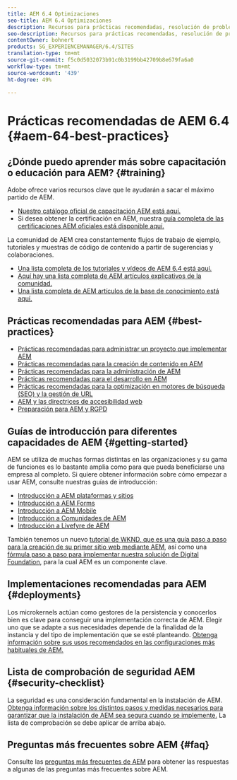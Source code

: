 ```yaml
---
title: AEM 6.4 Optimizaciones
seo-title: AEM 6.4 Optimizaciones
description: Recursos para prácticas recomendadas, resolución de problemas y formación para AEM 6.4
seo-description: Recursos para prácticas recomendadas, resolución de problemas y formación para AEM 6.4
contentOwner: bohnert
products: SG_EXPERIENCEMANAGER/6.4/SITES
translation-type: tm+mt
source-git-commit: f5c0d5032073b91c0b3199bb42709b8e679fa6a0
workflow-type: tm+mt
source-wordcount: '439'
ht-degree: 49%

---
```



# Prácticas recomendadas de AEM 6.4 {#aem-64-best-practices}

## ¿Dónde puedo aprender más sobre capacitación o educación para AEM? {#training}

Adobe ofrece varios recursos clave que le ayudarán a sacar el máximo partido de AEM.

* [Nuestro catálogo oficial de capacitación AEM está aquí.](https://training.adobe.com/training/current-courses.html#solution=adobeExperienceManager&amp;p=1)
* Si desea obtener la certificación en AEM, nuestra [guía completa de las certificaciones AEM oficiales está disponible aquí.](https://training.adobe.com/certification/exams.html#p=1&amp;solution=adobeExperienceManager)

La comunidad de AEM crea constantemente flujos de trabajo de ejemplo, tutoriales y muestras de código de contenido a partir de sugerencias y colaboraciones.

* [Una lista completa de los tutoriales y vídeos de AEM 6.4 está aquí.](https://helpx.adobe.com/experience-manager/kt/index/aem-6-4-videos.html)
* [Aquí hay una lista completa de AEM artículos explicativos de la comunidad.](https://helpx.adobe.com/es/experience-manager/topics/how-to.html)
* [Una lista completa de AEM artículos de la base de conocimiento está aquí.](https://helpx.adobe.com/es/experience-manager/kb/index/full_kb_list.html)

## Prácticas recomendadas para AEM {#best-practices}

* [Prácticas recomendadas para administrar un proyecto que implementar AEM](/help/managing/best-practices.md)
* [Prácticas recomendadas para la creación de contenido en AEM](/help/sites-authoring/best-practices.md)
* [Prácticas recomendadas para la administración de AEM](/help/sites-administering/administer-best-practices.md)
* [Prácticas recomendadas para el desarrollo en AEM](/help/sites-developing/best-practices.md)
* [Prácticas recomendadas para la optimización en motores de búsqueda (SEO) y la gestión de URL](/help/managing/seo-and-url-management.md)
* [AEM y las directrices de accesibilidad web](/help/managing/web-accessibility.md) 
* [Preparación para AEM y RGPD](/help/managing/data-protection-and-privacy.md)

## Guías de introducción para diferentes capacidades de AEM {#getting-started}

AEM se utiliza de muchas formas distintas en las organizaciones y su gama de funciones es lo bastante amplia como para que pueda beneficiarse una empresa al completo. Si quiere obtener información sobre cómo empezar a usar AEM, consulte nuestras guías de introducción:

* [Introducción a AEM plataformas y sitios](/help/sites-deploying/deploy.md#getting-started)
* [Introducción a AEM Forms](/help/forms/using/introduction-aem-forms.md)
* [Introducción a AEM Mobile](/help/mobile/getting-started-aem-mobile.md)
* [Introducción a Comunidades de AEM](/help/communities/getting-started.md)
* [Introducción a Livefyre de AEM](https://answers.livefyre.com/developers/getting-started/)

También tenemos un nuevo [tutorial de WKND, que es una guía paso a paso para la creación de su primer sitio web mediante AEM](https://docs.adobe.com/content/help/en/experience-manager-learn/getting-started-wknd-tutorial-develop/overview.html), así como una [fórmula paso a paso para implementar nuestra solución de Digital Foundation](https://helpx.adobe.com/marketing-cloud/how-to/digital-foundation.html), para la cual AEM es un componente clave.

## Implementaciones recomendadas para AEM {#deployments}

Los microkernels actúan como gestores de la persistencia y conocerlos bien es clave para conseguir una implementación correcta de AEM. Elegir uno que se adapte a sus necesidades depende de la finalidad de la instancia y del tipo de implementación que se esté planteando. [Obtenga información sobre sus usos recomendados en las configuraciones más habituales de AEM.](/help/sites-deploying/recommended-deploys.md)

## Lista de comprobación de seguridad AEM {#security-checklist}

La seguridad es una consideración fundamental en la instalación de AEM. [Obtenga información sobre los distintos pasos y medidas necesarios para garantizar que la instalación de AEM sea segura cuando se implemente.](/help/sites-administering/security-checklist.md) La lista de comprobación se debe aplicar de arriba abajo.

## Preguntas más frecuentes sobre AEM {#faq}

Consulte las [preguntas más frecuentes de AEM](/help/sites-administering/aem-faqs.md) para obtener las respuestas a algunas de las preguntas más frecuentes sobre AEM.

